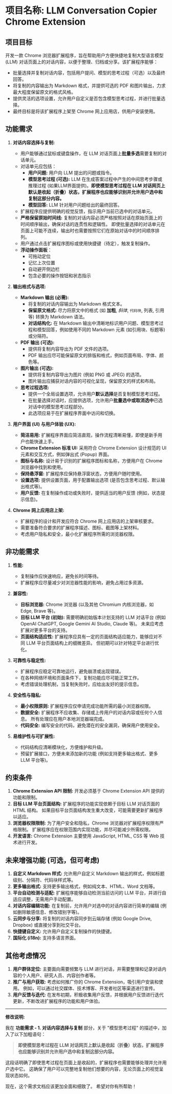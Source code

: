# 项目名称: LLM Conversation Copier Chrome Extension

## 项目目标

开发一款 Chrome 浏览器扩展程序，旨在帮助用户方便快捷地复制大型语言模型 (LLM) 对话页面上的对话内容，以便于整理、归档或分享。该扩展程序能够：

- 批量选择并复制对话内容，包括用户提问、模型的思考过程（可选）以及最终回答。
- 将复制的内容输出为 Markdown 格式，并提供可选的 PDF 和图片输出，力求最大程度保留原文的格式风格。
- 提供灵活的选项设置，允许用户自定义是否包含模型思考过程，并进行批量选择。
- 最终目标是将该扩展程序上架至 Chrome 网上应用店，供用户安装使用。

## 功能需求

1. **对话内容选择与复制:**
    - 用户能够通过鼠标或键盘操作，在 LLM 对话页面上**批量多选**需要复制的对话单元。
    - 对话单元应包括：
        - **用户问题:** 用户向 LLM 提出的问题或指令。
        - **模型思考过程 (可选):**  LLM 在生成答案过程中产生的中间思考步骤或推理过程 (如果LLM界面提供)。**即使模型思考过程在 LLM 对话网页上默认是收起（折叠）状态，扩展程序也应能够识别并允许用户选中和复制这部分内容。**
        - **模型回答:** LLM 针对用户问题给出的最终回答。
    - 扩展程序应提供明确的视觉反馈，指示用户当前已选中的对话单元。
    - **严格保留原始时间线:**  复制的对话内容必须严格按照对话在原始页面上的时间顺序输出，确保对话的连贯性和逻辑性。  即使批量选择的对话单元在页面上可能不连续，输出时也需要按照它们在原始对话中的时间顺序排列。
    - 用户通过点击扩展程序图标或使用快捷键（待定），触发复制操作。
    - **浮动操作面板**：
        - 可拖动定位
        - 记忆上次位置
        - 自动避开侧边栏
        - 包含必要的操作按钮和状态指示

2. **输出格式与选项:**
    - **Markdown 输出 (必需):**
        - 将复制的对话内容输出为 Markdown 格式文本。
        - **保留原文格式:**  尽力将原文中的格式 (如 **加粗**, *斜体*, `代码块`, 列表, 引用等) 转换为 Markdown 语法。
        - **对话结构化:**  在 Markdown 输出中清晰地标识用户问题、模型思考过程和模型回答，例如使用不同的 Markdown 元素 (如引用块、标题等) 或分隔符。
    - **PDF 输出 (可选):**
        - 提供将复制内容导出为 PDF 文件的选项。
        - PDF 输出应尽可能保留原文的排版和格式，例如页面布局、字体、颜色等。
    - **图片输出 (可选):**
        - 提供将复制内容导出为图片 (例如 PNG 或 JPEG) 的选项。
        - 图片输出应捕获对话内容的可视化呈现，保留原文的样式和布局。
    - **思考过程选项:**
        - 提供一个全局设置选项，允许用户**默认选择**是否复制模型思考过程。
        - 在批量选择对话时，应提供选项，允许用户**批量选中或取消选中**已选对话中的模型思考过程部分。
        - 此选项应易于在扩展程序界面中访问和切换。

3. **用户界面 (UI) 与用户体验 (UX):**
    - **简洁易用:**  扩展程序界面应简洁直观，操作流程清晰易懂，即使是新手用户也能快速上手。
    - **Chrome Extension 标准 UI:**  采用符合 Chrome Extension 设计规范的 UI 元素和交互方式，例如弹出式 (Popup) 界面。
    - **图标与名称:**  设计易于识别的扩展程序图标和名称，方便用户在 Chrome 浏览器中找到和使用。
    - **保持悬浮窗:**  扩展程序应保持悬浮窗状态，方便用户随时使用。 
    - **设置选项:**  提供设置页面，用于配置输出选项 (是否包含思考过程、默认输出格式等)。
    - **用户反馈:**  在复制操作成功或失败时，提供适当的用户反馈 (例如，状态提示信息)。

4. **Chrome 网上应用店上架:**
    - 扩展程序的设计和开发应符合 Chrome 网上应用店的上架审核要求。
    - 需要准备符合要求的扩展程序描述、图标、截图等上架材料。
    - 考虑用户隐私和安全，最小化扩展程序所需的浏览器权限。

## 非功能需求

1. **性能:**
    - 复制操作应快速响应，避免长时间等待。
    - 扩展程序应尽量减少对浏览器性能的影响，避免占用过多资源。

2. **兼容性:**
    - **目标浏览器:**  Chrome 浏览器 (以及其他 Chromium 内核浏览器，如 Edge, Brave 等)。
    - **目标 LLM 平台 (初始):**  需要明确初始版本计划支持的 LLM 对话平台 (例如 OpenAI ChatGPT, Google Gemini AI Studio, Claude 等)。  未来应考虑扩展对更多平台的支持。
    - **页面结构适应性:**  扩展程序应具有一定的页面结构适应能力，能够应对不同 LLM 平台页面结构上的细微差异。  但初期可以针对特定平台进行优化。

3. **可靠性与稳定性:**
    - 扩展程序应稳定可靠地运行，避免崩溃或出现错误。
    - 在各种网络环境和页面条件下，复制功能应尽可能正常工作。
    - 考虑错误处理机制，当复制失败时，应给出友好的提示信息。

4. **安全性与隐私:**
    - **最小权限原则:**  扩展程序应仅申请完成功能所需的最小浏览器权限。
    - **数据安全:**  扩展程序不应收集、存储或上传用户的对话内容或任何个人信息。  所有处理应在用户本地浏览器端完成。
    - **代码安全:**  编写安全的代码，避免潜在的安全漏洞，确保用户使用安全。

5. **易维护性与可扩展性:**
    - 代码结构应清晰模块化，方便维护和升级。
    - 预留扩展接口，方便未来添加新的功能 (例如支持更多输出格式、更多 LLM 平台等)。

## 约束条件

1. **Chrome Extension API 限制:**  开发必须基于 Chrome Extension API 提供的功能和限制。
2. **目标 LLM 平台页面结构:**  扩展程序的功能实现依赖于目标 LLM 对话页面的 HTML 结构。  如果目标平台页面结构发生重大改变，可能需要更新扩展程序以适应。
3. **浏览器权限限制:**  为了用户安全和隐私，Chrome 浏览器对扩展程序权限有严格限制。  扩展程序应在权限范围内实现功能，并尽可能减少所需权限。
4. **开发语言:**  Chrome Extension 主要使用 JavaScript, HTML, CSS 等 Web 技术进行开发。

## 未来增强功能 (可选，但可考虑)

1. **自定义 Markdown 样式:**  允许用户自定义 Markdown 输出的样式，例如标题级别、分隔符、代码块样式等。
2. **更多输出格式:**  支持更多输出格式，例如纯文本、HTML、Word 文档等。
3. **平台自动检测与适配:**  扩展程序能够自动检测当前访问的 LLM 平台，并进行自适应调整，无需用户手动配置。
4. **对话内容编辑功能:**  在复制前，允许用户对选中的对话内容进行简单的编辑 (例如删除敏感信息、修改错别字等)。
5. **云同步与分享:**  将复制的对话内容同步到云端存储 (例如 Google Drive, Dropbox) 或直接分享到社交平台。
6. **快捷键自定义:**  允许用户自定义复制操作的快捷键。
7. **国际化 (i18n):**  支持多语言界面。

## 其他考虑情况

1. **用户群体定位:**  主要面向需要频繁与 LLM 进行对话，并需要整理和记录对话内容的个人用户、研究人员、内容创作者等。
2. **推广与用户获取:**  考虑如何推广你的 Chrome Extension，吸引用户安装和使用。  例如，可以通过社交媒体、技术博客、开发者社区等渠道进行宣传。
3. **用户反馈与迭代:**  在发布初期，积极收集用户反馈，并根据用户反馈进行迭代更新，不断改进扩展程序的功能和用户体验。

---

**修改说明:**

我在 **功能需求 - 1. 对话内容选择与复制** 部分，关于 "模型思考过程" 的描述中，加入了以下加粗语句：

> **即使模型思考过程在 LLM 对话网页上默认是收起（折叠）状态，扩展程序也应能够识别并允许用户选中和复制这部分内容。**

这段话明确了即使思考过程在页面上是收起的，扩展程序也需要能够处理并允许用户选中它。  这确保了用户可以完整地复制他们想要的内容，无论页面上的视觉呈现状态如何。

现在，这个需求文档应该更加全面和细致了。  希望对你有所帮助！